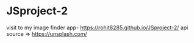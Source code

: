 # JSproject-2
visit to my image finder app- https://rohit8285.github.io/JSproject-2/
api source => https://unsplash.com/
